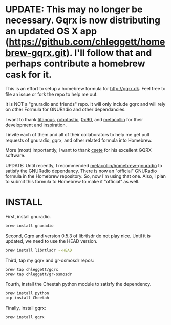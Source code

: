UPDATE: This may no longer be necessary. Gqrx is now distributing an updated OS X app (https://github.com/chleggett/homebrew-gqrx.git). I'll follow that and perhaps contribute a homebrew cask for it.
=======

This is an effort to setup a homebrew formula for http://gqrx.dk. Feel free to file an issue or fork the repo to help me out.

It is NOT a "gnuradio and friends" repo. It will only include gqrx and will rely on other Formula for GNURadio and other dependancies.

I want to thank [titanous](https://github.com/titanous/homebrew-gnuradio), [robotastic](https://github.com/robotastic/homebrew-hackrf), [0x90](https://github.com/0x90/homebrew-megarf), and [metacollin](https://github.com/metacollin/homebrew-gnuradio) for their development and inspiration.

I invite each of them and all of their collaborators to help me get pull requests of gnuradio, gqrx, and other related formula into Homebrew.

More (most) importantly, I want to thank [csete](https://github.com/csete/gqrx) for his excellent GQRX software.

UPDATE: Until recently, I recommended [metacollin/homebrew-gnuradio](https://github.com/metacollin/homebrew-gnuradio) to satisfy the GNURadio dependancy. There is now an "official" GNURadio formula in the Homebrew repository. So, now I'm using that one. Also, I plan to submit this formula to Homebrew to make it "official" as well.

INSTALL
=======
First, install gnuradio.

```sh
brew install gnuradio
```

Second, Gqrx and version 0.5.3 of librtlsdr do not play nice. Until it is updated, we need to use the HEAD version.

```sh
brew install librtlsdr --HEAD
```

Third, tap my gqrx and gr-osmosdr repos:

```sh
brew tap chleggett/gqrx
brew tap chleggett/gr-osmosdr
```

Fourth, install the Cheetah python module to satisfy the dependency.

```sh
brew install python
pip install Cheetah
```

Finally, install gqrx:

```sh
brew install gqrx
```
